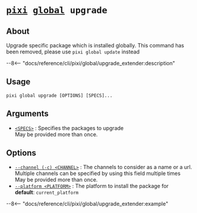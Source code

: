 <!--- This file is autogenerated. Do not edit manually! -->
# <code>[pixi](../../pixi.md) [global](../global.md) upgrade</code>

## About
Upgrade specific package which is installed globally. This command has been removed, please use `pixi global update` instead

--8<-- "docs/reference/cli/pixi/global/upgrade_extender:description"

## Usage
```
pixi global upgrade [OPTIONS] [SPECS]...
```

## Arguments
- <a id="arg-<SPECS>" href="#arg-<SPECS>">`<SPECS>`</a>
:  Specifies the packages to upgrade
<br>May be provided more than once.

## Options
- <a id="arg---channel" href="#arg---channel">`--channel (-c) <CHANNEL>`</a>
:  The channels to consider as a name or a url. Multiple channels can be specified by using this field multiple times
<br>May be provided more than once.
- <a id="arg---platform" href="#arg---platform">`--platform <PLATFORM>`</a>
:  The platform to install the package for
<br>**default**: `current_platform`

--8<-- "docs/reference/cli/pixi/global/upgrade_extender:example"
